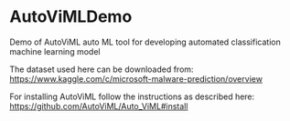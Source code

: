 # AutoViMLDemo
Demo of AutoViML auto ML tool for developing automated classification machine learning model


The dataset used here can be downloaded from:
https://www.kaggle.com/c/microsoft-malware-prediction/overview

For installing AutoViML follow the instructions as described here:
https://github.com/AutoViML/Auto_ViML#install
